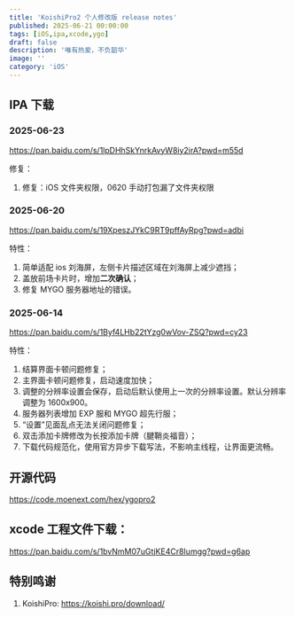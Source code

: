 ```yaml
---
title: 'KoishiPro2 个人修改版 release notes'
published: 2025-06-21 00:00:00
tags: [iOS,ipa,xcode,ygo]
draft: false
description: '唯有热爱，不负韶华'
image: ''
category: 'iOS'
---
```

## IPA 下载
### 2025-06-23
https://pan.baidu.com/s/1lpDHhSkYnrkAvyW8iy2irA?pwd=m55d 

修复：
1. 修复：iOS 文件夹权限，0620 手动打包漏了文件夹权限

### 2025-06-20
https://pan.baidu.com/s/19XpeszJYkC9RT9pffAyRpg?pwd=adbi 

特性：
1. 简单适配 ios 刘海屏，左侧卡片描述区域在刘海屏上减少遮挡；
2. 盖放前场卡片时，增加**二次确认**；
3. 修复 MYGO 服务器地址的错误。


### 2025-06-14
https://pan.baidu.com/s/1Byf4LHb22tYzg0wVov-ZSQ?pwd=cy23  

特性：
1. 结算界面卡顿问题修复；
2. 主界面卡顿问题修复，启动速度加快；
3. 调整的分辨率设置会保存，启动后默认使用上一次的分辨率设置。默认分辨率调整为 1600x900。
4. 服务器列表增加 EXP 服和 MYGO 超先行服；
5. “设置”见面乱点无法关闭问题修复；
6. 双击添加卡牌修改为长按添加卡牌（腱鞘炎福音）；
7. 下载代码规范化，使用官方异步下载写法，不影响主线程，让界面更流畅。


## 开源代码
https://code.moenext.com/hex/ygopro2  


## xcode 工程文件下载：  
https://pan.baidu.com/s/1bvNmM07uGtjKE4Cr8Iumgg?pwd=g6ap  

## 特别鸣谢
1. KoishiPro: https://koishi.pro/download/

